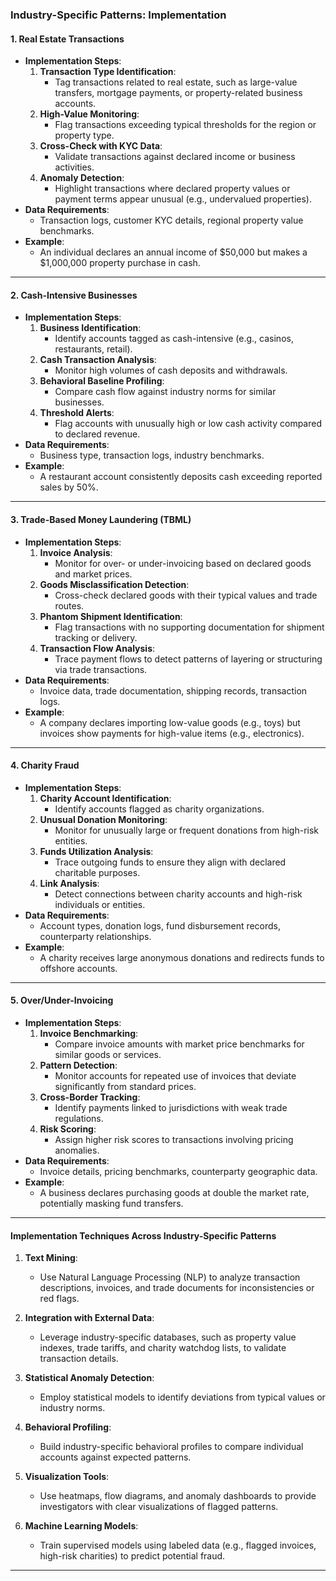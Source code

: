 ### **Industry-Specific Patterns: Implementation**

#### **1. Real Estate Transactions**
   - **Implementation Steps**:
     1. **Transaction Type Identification**:
        - Tag transactions related to real estate, such as large-value transfers, mortgage payments, or property-related business accounts.
     2. **High-Value Monitoring**:
        - Flag transactions exceeding typical thresholds for the region or property type.
     3. **Cross-Check with KYC Data**:
        - Validate transactions against declared income or business activities.
     4. **Anomaly Detection**:
        - Highlight transactions where declared property values or payment terms appear unusual (e.g., undervalued properties).
   - **Data Requirements**:
     - Transaction logs, customer KYC details, regional property value benchmarks.
   - **Example**:
     - An individual declares an annual income of $50,000 but makes a $1,000,000 property purchase in cash.

---

#### **2. Cash-Intensive Businesses**
   - **Implementation Steps**:
     1. **Business Identification**:
        - Identify accounts tagged as cash-intensive (e.g., casinos, restaurants, retail).
     2. **Cash Transaction Analysis**:
        - Monitor high volumes of cash deposits and withdrawals.
     3. **Behavioral Baseline Profiling**:
        - Compare cash flow against industry norms for similar businesses.
     4. **Threshold Alerts**:
        - Flag accounts with unusually high or low cash activity compared to declared revenue.
   - **Data Requirements**:
     - Business type, transaction logs, industry benchmarks.
   - **Example**:
     - A restaurant account consistently deposits cash exceeding reported sales by 50%.

---

#### **3. Trade-Based Money Laundering (TBML)**
   - **Implementation Steps**:
     1. **Invoice Analysis**:
        - Monitor for over- or under-invoicing based on declared goods and market prices.
     2. **Goods Misclassification Detection**:
        - Cross-check declared goods with their typical values and trade routes.
     3. **Phantom Shipment Identification**:
        - Flag transactions with no supporting documentation for shipment tracking or delivery.
     4. **Transaction Flow Analysis**:
        - Trace payment flows to detect patterns of layering or structuring via trade transactions.
   - **Data Requirements**:
     - Invoice data, trade documentation, shipping records, transaction logs.
   - **Example**:
     - A company declares importing low-value goods (e.g., toys) but invoices show payments for high-value items (e.g., electronics).

---

#### **4. Charity Fraud**
   - **Implementation Steps**:
     1. **Charity Account Identification**:
        - Identify accounts flagged as charity organizations.
     2. **Unusual Donation Monitoring**:
        - Monitor for unusually large or frequent donations from high-risk entities.
     3. **Funds Utilization Analysis**:
        - Trace outgoing funds to ensure they align with declared charitable purposes.
     4. **Link Analysis**:
        - Detect connections between charity accounts and high-risk individuals or entities.
   - **Data Requirements**:
     - Account types, donation logs, fund disbursement records, counterparty relationships.
   - **Example**:
     - A charity receives large anonymous donations and redirects funds to offshore accounts.

---

#### **5. Over/Under-Invoicing**
   - **Implementation Steps**:
     1. **Invoice Benchmarking**:
        - Compare invoice amounts with market price benchmarks for similar goods or services.
     2. **Pattern Detection**:
        - Monitor accounts for repeated use of invoices that deviate significantly from standard prices.
     3. **Cross-Border Tracking**:
        - Identify payments linked to jurisdictions with weak trade regulations.
     4. **Risk Scoring**:
        - Assign higher risk scores to transactions involving pricing anomalies.
   - **Data Requirements**:
     - Invoice details, pricing benchmarks, counterparty geographic data.
   - **Example**:
     - A business declares purchasing goods at double the market rate, potentially masking fund transfers.

---

#### **Implementation Techniques Across Industry-Specific Patterns**

1. **Text Mining**:
   - Use Natural Language Processing (NLP) to analyze transaction descriptions, invoices, and trade documents for inconsistencies or red flags.

2. **Integration with External Data**:
   - Leverage industry-specific databases, such as property value indexes, trade tariffs, and charity watchdog lists, to validate transaction details.

3. **Statistical Anomaly Detection**:
   - Employ statistical models to identify deviations from typical values or industry norms.

4. **Behavioral Profiling**:
   - Build industry-specific behavioral profiles to compare individual accounts against expected patterns.

5. **Visualization Tools**:
   - Use heatmaps, flow diagrams, and anomaly dashboards to provide investigators with clear visualizations of flagged patterns.

6. **Machine Learning Models**:
   - Train supervised models using labeled data (e.g., flagged invoices, high-risk charities) to predict potential fraud.

---

